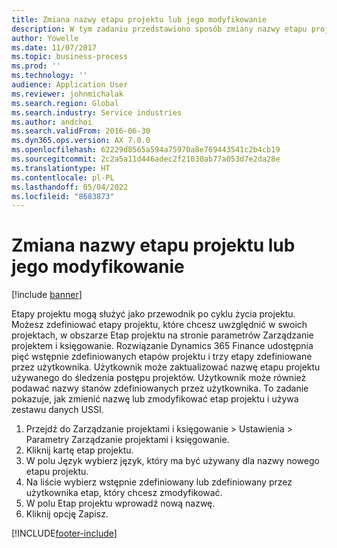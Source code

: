 ```yaml
---
title: Zmiana nazwy etapu projektu lub jego modyfikowanie
description: W tym zadaniu przedstawiono sposób zmiany nazwy etapu projektu lub jego modyfikowania.
author: Yowelle
ms.date: 11/07/2017
ms.topic: business-process
ms.prod: ''
ms.technology: ''
audience: Application User
ms.reviewer: johnmichalak
ms.search.region: Global
ms.search.industry: Service industries
ms.author: andchoi
ms.search.validFrom: 2016-06-30
ms.dyn365.ops.version: AX 7.0.0
ms.openlocfilehash: 62229d8565a594a75970a8e769443541c2b4cb19
ms.sourcegitcommit: 2c2a5a11d446adec2f21030ab77a053d7e2da28e
ms.translationtype: HT
ms.contentlocale: pl-PL
ms.lasthandoff: 05/04/2022
ms.locfileid: "8683873"
---
```

# <a name="rename-or-modify-a-project-stage"></a>Zmiana nazwy etapu projektu lub jego modyfikowanie

[!include [banner](../../includes/banner.md)]

Etapy projektu mogą służyć jako przewodnik po cyklu życia projektu. Możesz zdefiniować etapy projektu, które chcesz uwzględnić w swoich projektach, w obszarze Etap projektu na stronie parametrów Zarządzanie projektem i księgowanie. Rozwiązanie Dynamics 365 Finance udostępnia pięć wstępnie zdefiniowanych etapów projektu i trzy etapy zdefiniowane przez użytkownika. Użytkownik może zaktualizować nazwę etapu projektu używanego do śledzenia postępu projektów. Użytkownik może również podawać nazwy stanów zdefiniowanych przez użytkownika. To zadanie pokazuje, jak zmienić nazwę lub zmodyfikować etap projektu i używa zestawu danych USSI.

1. Przejdź do Zarządzanie projektami i księgowanie > Ustawienia > Parametry Zarządzanie projektami i księgowanie.
2. Kliknij kartę etap projektu.
3. W polu Język wybierz język, który ma być używany dla nazwy nowego etapu projektu.
4. Na liście wybierz wstępnie zdefiniowany lub zdefiniowany przez użytkownika etap, który chcesz zmodyfikować. 
5. W polu Etap projektu wprowadź nową nazwę.
6. Kliknij opcję Zapisz.


[!INCLUDE[footer-include](../../includes/footer-banner.md)]